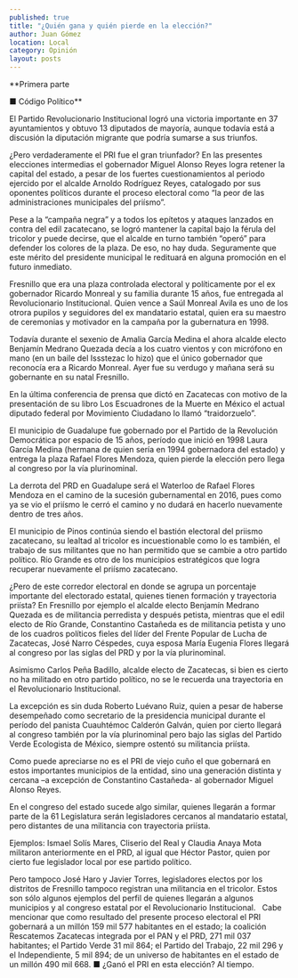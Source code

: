 ```yaml
---
published: true
title: "¿Quién gana y quién pierde en la elección?"
author: Juan Gómez
location: Local
category: Opinión
layout: posts
---
```


**Primera parte

■ Código Político**

El Partido Revolucionario Institucional logró una victoria importante en 37 ayuntamientos y obtuvo 13 diputados de mayoría, aunque todavía está a discusión la diputación migrante que podría sumarse a sus triunfos. 

¿Pero verdaderamente el PRI fue el gran triunfador? En las presentes elecciones intermedias el gobernador Miguel Alonso Reyes logra retener la capital del estado, a pesar de los fuertes cuestionamientos al periodo ejercido por el alcalde Arnoldo Rodríguez Reyes, catalogado por sus oponentes políticos durante el proceso electoral como “la peor de las administraciones municipales del priísmo”.

Pese a la “campaña negra” y a todos los epítetos y ataques lanzados en contra del edil zacatecano, se logró mantener la capital bajo la férula del tricolor y puede decirse, que el alcalde en turno también “operó” para defender los colores de la plaza. De eso, no hay duda. Seguramente que este mérito del presidente municipal le redituará en alguna promoción en el futuro inmediato.

Fresnillo que era una plaza controlada electoral y políticamente por el ex gobernador Ricardo Monreal y su familia durante 15 años, fue entregada al Revolucionario Institucional. Quien vence a Saúl Monreal Avila es uno de los otrora pupilos y seguidores del ex mandatario estatal, quien era su maestro de ceremonias y motivador en la campaña por la gubernatura en 1998.

Todavía durante el sexenio de Amalia García Medina el ahora alcalde electo Benjamín Medrano Quezada decía a los cuatro vientos y con micrófono en mano (en un baile del Issstezac lo hizo) que el único gobernador que reconocía era a Ricardo Monreal.
Ayer fue su verdugo y mañana será su gobernante en su natal Fresnillo.

En la última conferencia de prensa que dictó en Zacatecas con motivo de la presentación de su libro Los Escuadrones de la Muerte en México el actual diputado federal por Movimiento Ciudadano lo llamó “traidorzuelo”.

El municipio de Guadalupe fue gobernado por el Partido de la Revolución Democrática por espacio de 15 años, período que inició en 1998 Laura García Medina (hermana de quien sería en 1994 gobernadora del estado) y entrega la plaza Rafael Flores Mendoza, quien pierde la elección pero llega al congreso por la vía plurinominal.

La derrota del PRD en Guadalupe será el Waterloo de Rafael Flores Mendoza en el camino de la sucesión gubernamental en 2016, pues como ya se vio el priísmo le cerró el camino y no dudará en hacerlo nuevamente dentro de tres años.

El municipio de Pinos continúa siendo el bastión electoral del priismo zacatecano, su lealtad al tricolor es incuestionable como lo es también, el trabajo de sus militantes que no han permitido que se cambie a otro partido político.
Río Grande es otro de los municipios estratégicos que logra recuperar nuevamente el priísmo zacatecano.

¿Pero de este corredor electoral en donde se agrupa un porcentaje importante del electorado estatal, quienes tienen formación y trayectoria priísta?
En Fresnillo por ejemplo el alcalde electo Benjamín Medrano Quezada es de militancia perredista y después petista, mientras que el edil electo de Río Grande, Constantino Castañeda es de militancia petista y uno de los cuadros políticos fieles del líder del Frente Popular de Lucha de Zacatecas, José Narro Céspedes, cuya esposa María Eugenia Flores llegará al congreso por las siglas del PRD y por la vía plurinominal.

Asimismo Carlos Peña Badillo, alcalde electo de Zacatecas, si bien es cierto no ha militado en otro partido político, no se le recuerda una trayectoria en el Revolucionario Institucional.

La excepción es sin duda Roberto Luévano Ruiz, quien a pesar de haberse desempeñado como secretario de la presidencia municipal durante el período del panista Cuauhtémoc Calderón Galván, quien por cierto llegará al congreso también por la vía plurinominal pero bajo las siglas del Partido Verde Ecologista de México, siempre ostentó su militancia priísta.

Como puede apreciarse no es el PRI de viejo cuño el que gobernará en estos importantes municipios de la entidad, sino una generación distinta y cercana –a excepción de Constantino Castañeda- al gobernador Miguel Alonso Reyes.

En el congreso del estado sucede algo similar, quienes llegarán a formar parte de la 61 Legislatura serán legisladores cercanos al mandatario estatal, pero distantes de una militancia con trayectoria priísta.

Ejemplos: Ismael Solís Mares, Cliserio del Real y Claudia Anaya Mota militaron anteriormente en el PRD, al igual que Héctor Pastor, quien por cierto fue legislador local por ese partido político.

Pero tampoco José Haro y Javier Torres, legisladores electos por los distritos de Fresnillo tampoco registran una militancia en el tricolor.
Estos son sólo algunos ejemplos del perfil de quienes llegarán a algunos municipios y al congreso estatal por el Revolucionario Institucional.
 
Cabe mencionar que como resultado del presente proceso electoral el PRI gobernará a un millón 159 mil 577 habitantes en el estado; la coalición Rescatemos Zacatecas integrada por el PAN y el PRD, 271 mil 037 habitantes; el Partido Verde 31 mil 864; el Partido del Trabajo, 22 mil 296 y el Independiente, 5 mil 894; de un universo de habitantes en el estado de un millón 490 mil 668. ■
¿Ganó el PRI en esta elección?
Al tiempo.


